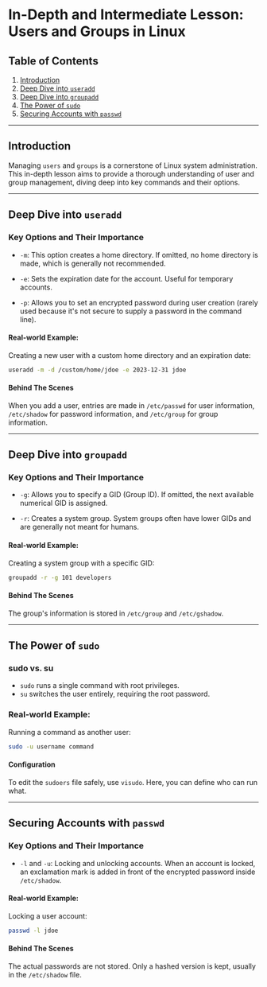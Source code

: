 
# In-Depth and Intermediate Lesson: Users and Groups in Linux

## Table of Contents
1. [Introduction](#introduction)
2. [Deep Dive into `useradd`](#deep-dive-into-useradd)
3. [Deep Dive into `groupadd`](#deep-dive-into-groupadd)
4. [The Power of `sudo`](#the-power-of-sudo)
5. [Securing Accounts with `passwd`](#securing-accounts-with-passwd)

---

## Introduction

Managing `users` and `groups` is a cornerstone of Linux system administration. This in-depth lesson aims to provide a thorough understanding of user and group management, diving deep into key commands and their options.

---

## Deep Dive into `useradd`

### Key Options and Their Importance

- `-m`: This option creates a home directory. If omitted, no home directory is made, which is generally not recommended.
  
- `-e`: Sets the expiration date for the account. Useful for temporary accounts.

- `-p`: Allows you to set an encrypted password during user creation (rarely used because it's not secure to supply a password in the command line).

#### Real-world Example: 

Creating a new user with a custom home directory and an expiration date:

```bash
useradd -m -d /custom/home/jdoe -e 2023-12-31 jdoe
```

#### Behind The Scenes

When you add a user, entries are made in `/etc/passwd` for user information, `/etc/shadow` for password information, and `/etc/group` for group information.

---

## Deep Dive into `groupadd`

### Key Options and Their Importance

- `-g`: Allows you to specify a GID (Group ID). If omitted, the next available numerical GID is assigned.
  
- `-r`: Creates a system group. System groups often have lower GIDs and are generally not meant for humans.

#### Real-world Example:

Creating a system group with a specific GID:

```bash
groupadd -r -g 101 developers
```

#### Behind The Scenes

The group's information is stored in `/etc/group` and `/etc/gshadow`.

---

## The Power of `sudo`

### sudo vs. su

- `sudo` runs a single command with root privileges. 
- `su` switches the user entirely, requiring the root password.

### Real-world Example:

Running a command as another user:

```bash
sudo -u username command
```

#### Configuration

To edit the `sudoers` file safely, use `visudo`. Here, you can define who can run what. 

---

## Securing Accounts with `passwd`

### Key Options and Their Importance

- `-l` and `-u`: Locking and unlocking accounts. When an account is locked, an exclamation mark is added in front of the encrypted password inside `/etc/shadow`.

#### Real-world Example:

Locking a user account:

```bash
passwd -l jdoe
```

#### Behind The Scenes

The actual passwords are not stored. Only a hashed version is kept, usually in the `/etc/shadow` file.

